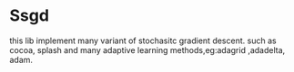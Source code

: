 # Ssgd
this lib implement many variant of stochasitc gradient descent. such as cocoa, splash and many adaptive learning methods,eg:adagrid
,adadelta, adam.
